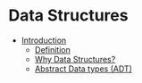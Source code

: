 # Data Structures
- [Introduction](./src/introduction/Readme.md)
    - [Definition](./src/introduction/Readme.md#definition)
    - [Why Data Structures?](./src/introduction/Readme.md#why-data-structures)
    - [Abstract Data types (ADT)](./src/introduction/Readme.md#abstract-data-types-adt)
